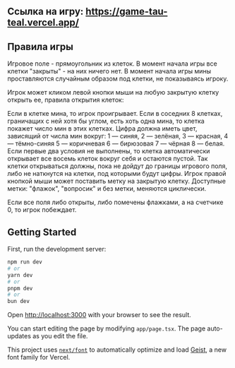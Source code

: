 ## Ссылка на игру: https://game-tau-teal.vercel.app/

## Правила игры
Игровое поле - прямоугольник из клеток. В момент начала игры все клетки "закрыты" - на них ничего нет. В момент начала игры мины проставляются случайным образом под клетки, не показываясь игроку.

Игрок может кликом левой кнопки мыши на любую закрытую клетку открыть ее, правила открытия клеток:

Если в клетке мина, то игрок проигрывает.
Если в соседних 8 клетках, граничащих с ней хотя бы углом, есть хоть одна мина, то клетка покажет число мин в этих клетках.
Цифра должна иметь цвет, зависящий от числа мин вокруг: 1 — синяя, 2 — зелёная, 3 — красная, 4 — тёмно-синяя 5 — коричневая 6 — бирюзовая 7 — чёрная 8 — белая.
Если первые два условия не выполнены, то клетка автоматически открывает все восемь клеток вокруг себя и остаются пустой. Так клетки открываться должны, пока не дойдут до границы игрового поля, либо не наткнутся на клетки, под которыми будут цифры.
Игрок правой кнопкой мыши может поставить метку на закрытую клетку. Доступные метки: "флажок", "вопросик" и без метки, меняются циклически.

Если все поля либо открыты, либо помечены флажками, а на счетчике 0, то игрок побеждает.


## Getting Started

First, run the development server:

```bash
npm run dev
# or
yarn dev
# or
pnpm dev
# or
bun dev
```

Open [http://localhost:3000](http://localhost:3000) with your browser to see the result.

You can start editing the page by modifying `app/page.tsx`. The page auto-updates as you edit the file.

This project uses [`next/font`](https://nextjs.org/docs/app/building-your-application/optimizing/fonts) to automatically optimize and load [Geist](https://vercel.com/font), a new font family for Vercel.


